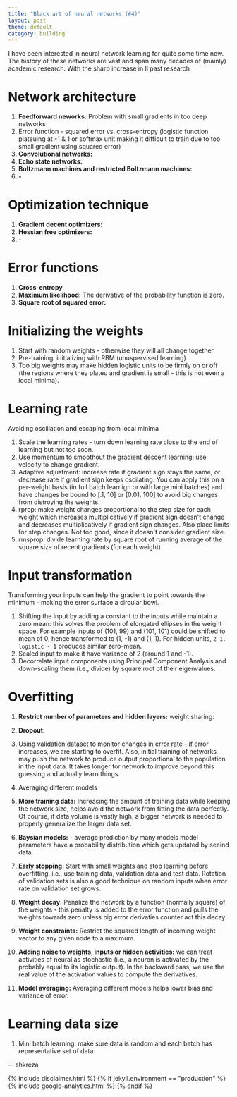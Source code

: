 ```yaml
---
title: "Black art of neural networks (#4)"
layout: post
theme: default
category: building
---
```

I have been interested in neural network learning for quite some time now. The history of these networks are vast and span many decades of (mainly) academic research. With the sharp increase in ll past research

# Network architecture
  1. **Feedforward neworks:** Problem with small gradients in too deep networks
  2. Error function - squared error vs. cross-entropy (logistic function
          plateuing at -1 & 1 or softmax unit making it difficult to train due
          to too small gradient using squared error)
  3. **Convolutional networks:** 
  4. **Echo state networks:**
  5. **Boltzmann machines and restricted Boltzmann machines:**
  6. **-**

# Optimization technique
  1. **Gradient decent optimizers:**
  2. **Hessian free optimizers:**
  3. **-**

# Error functions
  1. **Cross-entropy**
  2. **Maximum likelihood:** The derivative of the probability function is
     zero.
  3. **Square root of squared error:**

# Initializing the weights
  1. Start with random weights - otherwise they will all change together
  2. Pre-training: initializing with RBM (unuspervised learning)
  3. Too big weights may make hidden logistic units to be firmly on or off (the
          regions where they plateu and gradient is small - this is not even a
          local minima).

# Learning rate
Avoiding oscillation and escaping from local minima
  1. Scale the learning rates - turn down learning rate close to the end of
  learning but not too soon.
  2. Use momentum to smoothout the gradient descent learning: use velocity to
  change gradient.
  3. Adaptive adjustment: increase rate if gradient sign stays the same, or
  decrease rate if gradient sign keeps oscilating. You can apply this on a
  per-weight basis (in full batch learnign or with large mini batches) and have
  changes be bound to [.1, 10] or [0.01, 100] to avoid big changes from
  distroying the weights.
  4. rprop: make weight changes proportional to the step size for each weight
  which increases multiplicatively if gradient sign doesn't change and
  decreases multiplicatively if gradient sign changes. Also place limits for
  step changes. Not too good, since it doesn't consider gradient size.
  5. rmsprop: divide learning rate by square root of running average of the
     square size of recent gradients (for each weight).

# Input transformation
Transforming your inputs can help the gradient to point towards the minimum -
making the error surface a circular bowl.
  1. Shifting the input by adding a constant to the inputs while maintain a zero
  mean: this solves the problem of elongated ellipses in the weight space. For
  example inputs of (101, 99) and (101, 101) could be shifted to mean of 0,
  hence transformed to (1, -1) and (1, 1). For hidden units, `2 1. logistic - 1`
  produces similar zero-mean.
  2. Scaled input to make it have variance of 2 (around 1 and -1).
  3. Decorrelate input components using Principal Component Analysis and
  down-scaling them (i.e., divide) by square root of their eigenvalues.

# Overfitting
  1. **Restrict number of parameters and hidden layers:** weight sharing:
  2. **Dropout:**
  3. Using validation dataset to monitor changes in error rate - if error
     increases, we are starting to overfit. Also, initial training of networks
     may push the network to produce output proportional to the population in
     the input data. It takes longer for network to improve beyond this
     guessing and actually learn things.
  4. Averaging different models 
  5. **More training data:** Increasing the amount of training data while
     keeping the network size, helps avoid the network from fitting the data
     perfectly. Of course, if data volume is vastly high, a bigger network is
     needed to properly generalize the larger data set.
  6. **Baysian models:** - average prediction by many models
     model parameters have a probability distribution which gets updated by
     seeind data.

  7. **Early stopping:** Start with small weights and stop learning before
     overfitting, i.e., use training data, validation data and test data.
     Rotation of validation sets is also a good technique on random inputs.when
     error rate on validation set grows.
  8. **Weight decay:** Penalize the network by a function (normally square) of
     the weights - this penalty is added to the error function and pulls the
     weights towards zero unless big error derivaties counter act this decay.
  9. **Weight constraints:** Restrict the squared length of incoming weight
     vector to any given node to a maximum.
  10. **Adding noise to weights, inputs or hidden activities:** we can treat
      activities of neural as stochastic (i.e., a neuron is activated by the
              probably equal to its logistic output). In the backward pass, we
      use the real value of the activation values to compute the derivatives.
  11. **Model averaging:** Averaging different models helps lower bias and
      variance of error. 

# Learning data size
  1. Mini batch learning: make sure data is random and each batch has
  representative set of data.

-- shkreza

{% include disclaimer.html %}
{% if jekyll.environment == "production" %}
  {% include google-analytics.html %}
{% endif %}
